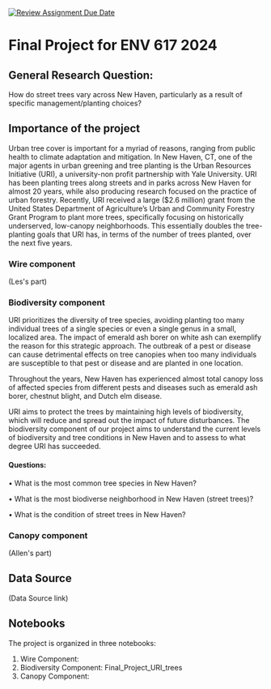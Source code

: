 [![Review Assignment Due Date](https://classroom.github.com/assets/deadline-readme-button-24ddc0f5d75046c5622901739e7c5dd533143b0c8e959d652212380cedb1ea36.svg)](https://classroom.github.com/a/g_e38bz1)
# Final Project for ENV 617 2024

## General Research Question:
How do street trees vary across New Haven, particularly as a result of specific management/planting choices?

## Importance of the project 
Urban tree cover is important for a myriad of reasons, ranging from public health to climate adaptation and mitigation. In New Haven, CT, one of the major agents in urban greening and tree planting is the Urban Resources Initiative (URI), a university-non profit partnership with Yale University. URI has been planting trees along streets and in parks across New Haven for almost 20 years, while also producing research focused on the practice of urban forestry. Recently, URI received a large ($2.6 million) grant from the United States Department of Agriculture’s Urban and Community Forestry Grant Program to plant more trees, specifically focusing on historically underserved, low-canopy neighborhoods. This essentially doubles the tree-planting goals that URI has, in terms of the number of trees planted, over the next five years.

### Wire component 
(Les's part)

### Biodiversity component 
URI prioritizes the diversity of tree species, avoiding planting too many individual trees of a single species or even a single genus in a small, localized area. The impact of emerald ash borer on white ash can exemplify the reason for this strategic approach. The outbreak of a pest or disease can cause detrimental effects on tree canopies when too many individuals are susceptible to that pest or disease and are planted in one location. 

Throughout the years, New Haven has experienced almost total canopy loss of affected species from different pests and diseases such as emerald ash borer, chestnut blight, and Dutch elm disease. 

URI aims to protect the trees by maintaining high levels of biodiversity, which will reduce and spread out the impact of future disturbances.
The biodiversity component of our project aims to understand the current levels of biodiversity and tree conditions in New Haven and to assess to what degree URI has succeeded.

#### Questions:
•	What is the most common tree species in New Haven?

•	What is the most biodiverse neighborhood in New Haven (street trees)?

•	What is the condition of street trees in New Haven?

### Canopy component
(Allen's part)

## Data Source 
(Data Source link)

## Notebooks 
The project is organized in three notebooks:
1. Wire Component:
2. Biodiversity Component: Final_Project_URI_trees
3. Canopy Component: 
